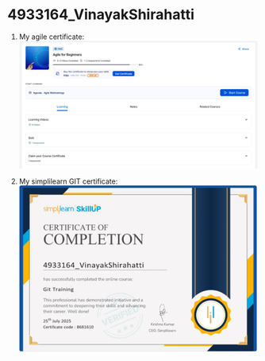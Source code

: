 # 4933164_VinayakShirahatti

1. My agile certificate: ![Agile_for_Beginners_Certificate](https://github.com/Knight-of-Ren/4933164_VinayakShirahatti/blob/main/SDLC/Agile_for_beginners.png?raw=true)

2. My simplilearn GIT certificate: ![Simplilearn_GIT_Certificate](https://github.com/Knight-of-Ren/4933164_VinayakShirahatti/blob/main/Git/simplilearn.png?raw=true)